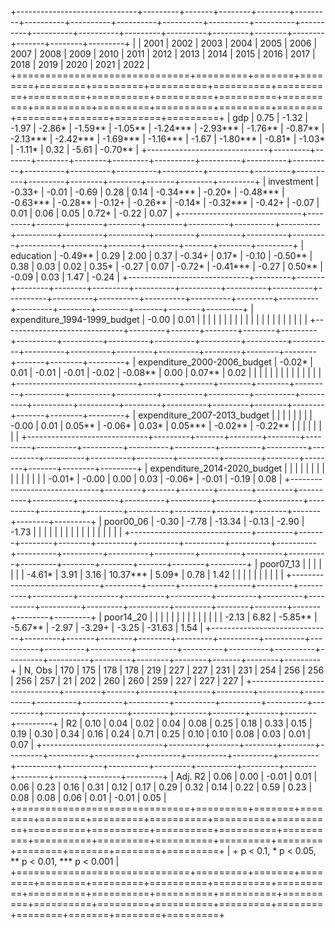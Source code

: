 
+------------------------------+---------+-------+--------+--------+---------+----------+----------+----------+----------+----------+----------+----------+----------+----------+---------+----------+---------+--------+--------+-------+--------+---------+
|                              | 2001    | 2002  | 2003   | 2004   | 2005    | 2006     | 2007     | 2008     | 2009     | 2010     | 2011     | 2012     | 2013     | 2014     | 2015    | 2016     | 2017    | 2018   | 2019   | 2020  | 2021   | 2022    |
+==============================+=========+=======+========+========+=========+==========+==========+==========+==========+==========+==========+==========+==========+==========+=========+==========+=========+========+========+=======+========+=========+
| gdp                          | 0.75    | -1.32 | -1.97  | -2.86* | -1.59** | -1.05**  | -1.24*** | -2.93*** | -1.76**  | -0.87**  | -2.13*** | -2.42*** | -1.69*** | -1.16*** | -1.67   | -1.80*** | -0.81*  | -1.03* | -1.11* | 0.32  | -5.61  | -0.70** |
+------------------------------+---------+-------+--------+--------+---------+----------+----------+----------+----------+----------+----------+----------+----------+----------+---------+----------+---------+--------+--------+-------+--------+---------+
| investment                   | -0.33+  | -0.01 | -0.69  | 0.28   | 0.14    | -0.34*** | -0.20*   | -0.48*** | -0.63*** | -0.28**  | -0.12+   | -0.26**  | -0.14*   | -0.32*** | -0.42+  | -0.07    | 0.01    | 0.06   | 0.05   | 0.72* | -0.22  | 0.07    |
+------------------------------+---------+-------+--------+--------+---------+----------+----------+----------+----------+----------+----------+----------+----------+----------+---------+----------+---------+--------+--------+-------+--------+---------+
| education                    | -0.49** | 0.29  | 2.00   | 0.37   | -0.34+  | 0.17*    | -0.10    | -0.50**  | 0.38     | 0.03     | 0.02     | 0.35*    | -0.27    | 0.07     | -0.72*  | -0.41*** | -0.27   | 0.50** | -0.09  | 0.03  | 1.47   | -0.24   |
+------------------------------+---------+-------+--------+--------+---------+----------+----------+----------+----------+----------+----------+----------+----------+----------+---------+----------+---------+--------+--------+-------+--------+---------+
| expenditure_1994-1999_budget | -0.00   | 0.01  |        |        |         |          |          |          |          |          |          |          |          |          |         |          |         |        |        |       |        |         |
+------------------------------+---------+-------+--------+--------+---------+----------+----------+----------+----------+----------+----------+----------+----------+----------+---------+----------+---------+--------+--------+-------+--------+---------+
| expenditure_2000-2006_budget | -0.02*  | 0.01  | -0.01  | -0.01  | -0.02   | -0.08**  | 0.00     | 0.07**   | 0.02     |          |          |          |          |          |         |          |         |        |        |       |        |         |
+------------------------------+---------+-------+--------+--------+---------+----------+----------+----------+----------+----------+----------+----------+----------+----------+---------+----------+---------+--------+--------+-------+--------+---------+
| expenditure_2007-2013_budget |         |       |        |        |         |          |          | -0.00    | 0.01     | 0.05**   | -0.06*   | 0.03*    | 0.05***  | -0.02**  | -0.22** |          |         |        |        |       |        |         |
+------------------------------+---------+-------+--------+--------+---------+----------+----------+----------+----------+----------+----------+----------+----------+----------+---------+----------+---------+--------+--------+-------+--------+---------+
| expenditure_2014-2020_budget |         |       |        |        |         |          |          |          |          |          |          |          |          |          | -0.01*  | -0.00    | 0.00    | 0.03   | -0.06* | -0.01 | -0.19  | 0.08    |
+------------------------------+---------+-------+--------+--------+---------+----------+----------+----------+----------+----------+----------+----------+----------+----------+---------+----------+---------+--------+--------+-------+--------+---------+
| poor00_06                    | -0.30   | -7.78 | -13.34 | -0.13  | -2.90   | -1.73    |          |          |          |          |          |          |          |          |         |          |         |        |        |       |        |         |
+------------------------------+---------+-------+--------+--------+---------+----------+----------+----------+----------+----------+----------+----------+----------+----------+---------+----------+---------+--------+--------+-------+--------+---------+
| poor07_13                    |         |       |        |        |         |          | -4.61*   | 3.91     | 3.16     | 10.37*** | 5.09*    | 0.78     | 1.42     |          |         |          |         |        |        |       |        |         |
+------------------------------+---------+-------+--------+--------+---------+----------+----------+----------+----------+----------+----------+----------+----------+----------+---------+----------+---------+--------+--------+-------+--------+---------+
| poor14_20                    |         |       |        |        |         |          |          |          |          |          |          |          |          | -2.13    | 6.82    | -5.85**  | -5.67** | -2.97  | -3.29+ | -3.25 | -31.63 | 1.54    |
+------------------------------+---------+-------+--------+--------+---------+----------+----------+----------+----------+----------+----------+----------+----------+----------+---------+----------+---------+--------+--------+-------+--------+---------+
| N, Obs                       | 170     | 175   | 178    | 178    | 219     | 227      | 227      | 231      | 231      | 254      | 256      | 256      | 256      | 257      | 21      | 202      | 260     | 260    | 259    | 227   | 227    | 227     |
+------------------------------+---------+-------+--------+--------+---------+----------+----------+----------+----------+----------+----------+----------+----------+----------+---------+----------+---------+--------+--------+-------+--------+---------+
| R2                           | 0.10    | 0.04  | 0.02   | 0.04   | 0.08    | 0.25     | 0.18     | 0.33     | 0.15     | 0.19     | 0.30     | 0.34     | 0.16     | 0.24     | 0.71    | 0.25     | 0.10    | 0.10   | 0.08   | 0.03  | 0.01   | 0.07    |
+------------------------------+---------+-------+--------+--------+---------+----------+----------+----------+----------+----------+----------+----------+----------+----------+---------+----------+---------+--------+--------+-------+--------+---------+
| Adj. R2                      | 0.06    | 0.00  | -0.01  | 0.01   | 0.06    | 0.23     | 0.16     | 0.31     | 0.12     | 0.17     | 0.29     | 0.32     | 0.14     | 0.22     | 0.59    | 0.23     | 0.08    | 0.08   | 0.06   | 0.01  | -0.01  | 0.05    |
+==============================+=========+=======+========+========+=========+==========+==========+==========+==========+==========+==========+==========+==========+==========+=========+==========+=========+========+========+=======+========+=========+
| + p < 0.1, * p < 0.05, ** p < 0.01, *** p < 0.001                                                                                                                                                                                                         |
+==============================+=========+=======+========+========+=========+==========+==========+==========+==========+==========+==========+==========+==========+==========+=========+==========+=========+========+========+=======+========+=========+
